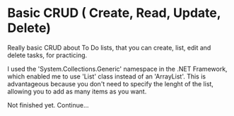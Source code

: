 # Basic CRUD ( Create, Read, Update, Delete)

Really basic CRUD about To Do lists, that you can create, list, edit and delete tasks, for practicing.

I used the 'System.Collections.Generic' namespace in the .NET Framework, which enabled me to use 'List' class instead of an 'ArrayList'. This is advantageous because you don't need to specify the lenght of the list, allowing you to add as many items as you want.

Not finished yet.
Continue...




